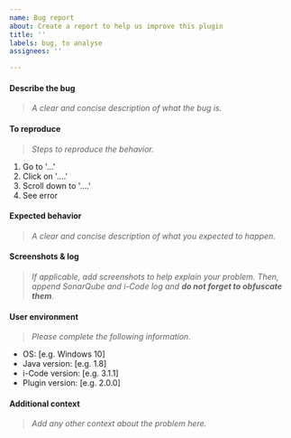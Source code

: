 ```yaml
---
name: Bug report
about: Create a report to help us improve this plugin
title: ''
labels: bug, to analyse
assignees: ''

---
```


#### Describe the bug
> _A clear and concise description of what the bug is._

#### To reproduce
> _Steps to reproduce the behavior._
1. Go to '...'
2. Click on '....'
3. Scroll down to '....'
4. See error

#### Expected behavior
> _A clear and concise description of what you expected to happen._

#### Screenshots & log
> _If applicable, add screenshots to help explain your problem. Then, append SonarQube and i-Code log and **do not forget to obfuscate them**._

#### User environment
> _Please complete the following information._
 - OS: [e.g. Windows 10]
 - Java version: [e.g. 1.8]
 - i-Code version: [e.g. 3.1.1]
 - Plugin version: [e.g. 2.0.0]

#### Additional context
> _Add any other context about the problem here._
